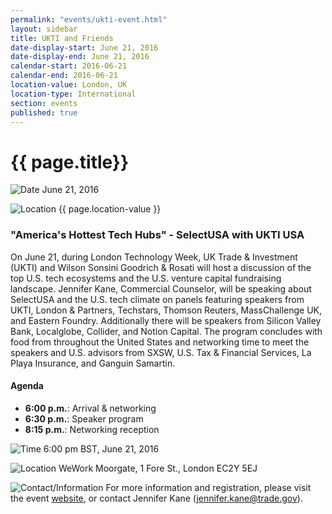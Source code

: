 ```yaml
---
permalink: "events/ukti-event.html"
layout: sidebar
title: UKTI and Friends
date-display-start: June 21, 2016
date-display-end: June 21, 2016
calendar-start: 2016-06-21
calendar-end: 2016-06-21
location-value: London, UK
location-type: International
section: events
published: true
---
```


# {{ page.title}}

![Date](https://google.github.io/material-design-icons/action/svg/design/ic_event_24px.svg "Date") June 21, 2016

![Location](http://google.github.io/material-design-icons/social/svg/design/ic_location_city_24px.svg "Location") {{ page.location-value }}

### "America's Hottest Tech Hubs" - SelectUSA with UKTI USA

On June 21, during London Technology Week, UK Trade & Investment (UKTI) and Wilson Sonsini Goodrich & Rosati will host a discussion of the top U.S. tech ecosystems and the U.S. venture capital fundraising landscape. Jennifer Kane, Commercial Counselor, will be speaking about SelectUSA and the U.S. tech climate on panels featuring speakers from UKTI, London & Partners, Techstars, Thomson Reuters, MassChallenge UK, and Eastern Foundry. Additionally there will be speakers from Silicon Valley Bank, Localglobe, Collider, and Notion Capital. The program concludes with food from throughout the United States and networking time to meet the speakers and U.S. advisors from SXSW, U.S. Tax & Financial Services, La Playa Insurance, and Ganguin Samartin. 

#### Agenda

* **6:00 p.m.**: Arrival & networking
* **6:30 p.m.**: Speaker program
* **8:15 p.m.**: Networking reception

![Time](https://google.github.io/material-design-icons/action/svg/design/ic_schedule_24px.svg "Time") 6:00 pm BST, June 21, 2016

![Location](https://google.github.io/material-design-icons/action/svg/design/ic_room_24px.svg "Location") WeWork Moorgate, 1 Fore St., London EC2Y 5EJ

![Contact/Information](http://google.github.io/material-design-icons/action/svg/design/ic_speaker_notes_24px.svg "Contact/Information") For more information and registration, please visit the event [website](http://reactionserver.mofo.com/rs/vm.ashx?ct=24F76F1DD1E040A9CCDD89AED22C981AD9F555B2DF8E0BD15EE5636069FFCB1CDB7A3A9C2), or contact Jennifer Kane ([jennifer.kane@trade.gov](mailto:jennifer.kane@trade.gov)).
